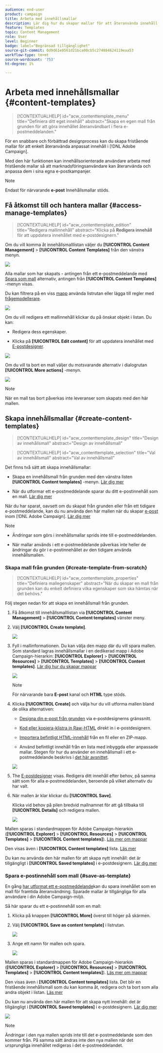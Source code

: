 ```yaml
---
audience: end-user
product: campaign
title: Arbeta med innehållsmallar
description: Lär dig hur du skapar mallar för att återanvända innehåll i Adobe Campaign e-postmeddelanden
feature: Templates
topic: Content Management
role: User
level: Beginner
badge: label="Begränsad tillgänglighet"
source-git-commit: 0d9d61e8561d21bca00cb5c274884624119eaa53
workflow-type: tm+mt
source-wordcount: '753'
ht-degree: 1%

---
```


# Arbeta med innehållsmallar {#content-templates}

>[!CONTEXTUALHELP]
>id="acw_contenttemplate_menu"
>title="Definiera ditt eget innehåll"
>abstract="Skapa en egen mall från grunden för att göra innehållet återanvändbart i flera e-postmeddelanden."

För en snabbare och förbättrad designprocess kan du skapa fristående mallar för att enkelt återanvända anpassat innehåll i [!DNL Adobe Campaign].

Med den här funktionen kan innehållsorienterade användare arbeta med fristående mallar så att marknadsföringsanvändare kan återanvända och anpassa dem i sina egna e-postkampanjer.

>[!NOTE]
>
>Endast för närvarande **e-post** Innehållsmallar stöds.

## Få åtkomst till och hantera mallar {#access-manage-templates}

>[!CONTEXTUALHELP]
>id="acw_contenttemplate_edition"
>title="Redigera mallinnehåll"
>abstract="Klicka på **Redigera innehåll** för att uppdatera innehållet med e-postdesignern."

Om du vill komma åt innehållsmalllistan väljer du **[!UICONTROL Content Management]** > **[!UICONTROL Content Templates]** från den vänstra menyn.

![](assets/content-template-list.png)

Alla mallar som har skapats - antingen från ett e-postmeddelande med [Spara som mall](#save-as-template) alternativ, antingen från **[!UICONTROL Content Templates]** -menyn visas.

<!--You can sort content templates by creation or modification date. You can also choose to display only the items that you created or modified.-->

Du kan filtrera på en viss [mapp](../get-started/permissions.md#folders) använda listrutan eller lägga till regler med [frågemodellerare](../query/query-modeler-overview.md).

![](assets/content-template-list-filters.png)

Om du vill redigera ett mallinnehåll klickar du på önskat objekt i listan. Du kan:

* Redigera dess egenskaper.

* Klicka på **[!UICONTROL Edit content]** för att uppdatera innehållet med [E-postdesigner](get-started-email-designer.md).

![](assets/content-template-edition.png)

Om du vill ta bort en mall väljer du motsvarande alternativ i dialogrutan **[!UICONTROL More actions]** -menyn.

![](assets/content-template-list-delete.png)

>[!NOTE]
>
>När en mall tas bort påverkas inte leveranser som skapats med den här mallen.

## Skapa innehållsmallar {#create-content-templates}

>[!CONTEXTUALHELP]
>id="acw_contenttemplate_design"
>title="Design av innehållsmall"
>abstract="Design av innehållsmall"

>[!CONTEXTUALHELP]
>id="acw_contenttemplate_selection"
>title="Val av innehållsmall"
>abstract="Val av innehållsmall"

Det finns två sätt att skapa innehållsmallar:

* Skapa en innehållsmall från grunden med den vänstra listen **[!UICONTROL Content templates]** -menyn. [Lär dig mer](#create-template-from-scratch)

* När du utformar ett e-postmeddelande sparar du ditt e-postinnehåll som en mall. [Lär dig mer](#save-as-template)

När du har sparat, oavsett om du skapat från grunden eller från ett tidigare e-postmeddelande, kan du nu använda den här mallen när du skapar [e-post](../email/create-email.md) inom [!DNL Adobe Campaign]. [Lär dig mer](use-email-templates.md)

>[!NOTE]
>
>* Ändringar som görs i innehållsmallar sprids inte till e-postmeddelanden.
>
>* När mallar används i ett e-postmeddelande påverkas inte heller de ändringar du gör i e-postinnehållet av den tidigare använda innehållsmallen.

### Skapa mall från grunden {#create-template-from-scratch}

>[!CONTEXTUALHELP]
>id="acw_contenttemplate_properties"
>title="Definiera mallegenskaper"
>abstract="När du skapar en mall från grunden kan du enkelt definiera vilka egenskaper som ska hämtas när det behövs."

Följ stegen nedan för att skapa en innehållsmall från grunden.

1. Få åtkomst till innehållsmalllistan via **[!UICONTROL Content Management]** > **[!UICONTROL Content templates]** vänster meny.

1. Välj **[!UICONTROL Create template]**.

   ![](assets/content-template-create.png)

1. Fyll i mallinformationen. Du kan välja den mapp där du vill spara mallen. Som standard lagras innehållsmallar i en dedikerad mapp i Adobe Campaign-hierarkin: **[!UICONTROL Explorer]** > **[!UICONTROL Resources]** > **[!UICONTROL Templates]** > **[!UICONTROL Content templates]**. [Lär dig hur du skapar mappar](../get-started/permissions.md#folders)

   ![](assets/content-template-details.png)

   >[!NOTE]
   >
   >För närvarande bara **E-post** kanal och **HTML** type stöds.

1. Klicka **[!UICONTROL Create]** och välja hur du vill utforma mallen bland de olika alternativen:

   * [Designa din e-post från grunden](create-email-content.md) via e-postdesignerns gränssnitt.

   * [Kod eller kopiera-klistra in Raw-HTML](code-content.md) direkt in i e-postdesignern.

   * [Importera befintligt HTML-innehåll](existing-content.md) från en fil eller en ZIP-mapp.

   * Använd befintligt innehåll från en lista med inbyggda eller anpassade mallar. Stegen för hur du använder en innehållsmall i ett e-postmeddelande beskrivs i [det här avsnittet](use-email-templates.md).

   ![](assets/email_designer-templates.png)

1. The [E-postdesigner](get-started-email-designer.md) visas. Redigera ditt innehåll efter behov, på samma sätt som för alla e-postmeddelanden, beroende på vilket alternativ du har valt.

   <!--You can test your content if needed. [Learn how](#test-template)-->

1. När mallen är klar klickar du **[!UICONTROL Save]**.

   Klicka vid behov på pilen bredvid mallnamnet för att gå tillbaka till **[!UICONTROL Details]** och redigera mallen.

   ![](assets/content-template-save-back.png)

Mallen sparas i standardmappen för Adobe Campaign-hierarkin (**[!UICONTROL Explorer]** > **[!UICONTROL Resources]** > **[!UICONTROL Templates]** > **[!UICONTROL Content templates]**). [Läs mer om mappar](../get-started/permissions.md#folders)

Den visas även i **[!UICONTROL Content templates]** lista. [Läs mer](#access-manage-templates)

Du kan nu använda den här mallen för att skapa nytt innehåll: det är tillgängligt i **[!UICONTROL Saved templates]** i e-postdesignern. [Lär dig mer](use-email-templates.md)

### Spara e-postinnehåll som mall {#save-as-template}

En gång [har utformat ett e-postmeddelande](create-email-content.md)kan du spara innehållet som en mall för framtida återanvändning. Sparade mallar är tillgängliga för alla användare i din Adobe Campaign-miljö.

Så här sparar du ett e-postinnehåll som en mall:

1. Klicka på knappen **[!UICONTROL More]** överst till höger på skärmen.

1. Välj **[!UICONTROL Save as content template]** i listrutan.

   ![](assets/email_designer-save-template.png)

1. Ange ett namn för mallen och spara.

   ![](assets/email_designer-template-name.png)

Mallen sparas i standardmappen för Adobe Campaign-hierarkin (**[!UICONTROL Explorer]** > **[!UICONTROL Resources]** > **[!UICONTROL Templates]** > **[!UICONTROL Content templates]**). [Läs mer om mappar](../get-started/permissions.md#folders)

Den visas även i **[!UICONTROL Content templates]** lista. Det blir en fristående innehållsmall som du kan komma åt, redigera och ta bort som alla andra objekt i listan. [Läs mer](#access-manage-templates)

Du kan nu använda den här mallen för att skapa nytt innehåll: det är tillgängligt i **[!UICONTROL Saved templates]** i e-postdesignern. [Lär dig mer](use-email-templates.md)

![](assets/email_designer-saved-template.png)

>[!NOTE]
>
>Ändringar i den nya mallen sprids inte till det e-postmeddelande som den kommer från. På samma sätt ändras inte den nya mallen när det ursprungliga innehållet redigeras i det e-postmeddelandet.

<!--

Test your content template {#test-template}

You can test the rendering of any email content template, whether created from scratch or from an email. To do so, follow the steps below.

1. Access the content template list.

1. Click **[!UICONTROL Edit content]** from the **[!UICONTROL Template properties]**.

1. Click **[!UICONTROL Simulate Content]** and select a test profile to check your email rendering. You can choose the desktop or mobile view.

1. You can send a proof to test your content and have it approved by some internal users before using it. To do so, click the **[!UICONTROL Send proof]** button and follow the steps described in .

-->




